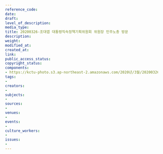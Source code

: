 ```yaml
---
reference_code: 
date: 
draft: 
level_of_description: 
media_type: 
title: 20200326-조대엽 대통령직속정책기획위원회 위원장 민주노총 방문
description: 
weight: 
modified_at: 
created_at: 
link: 
public_access_status: 
copyright_status: 
components:
- https://kctu-photo.s3.ap-northeast-2.amazonaws.com/2020년/3월/20200326-조대엽+대통령직속정책기획위원회+위원장+민주노총+방문/2_CTU4604.jpg
tags:
- 
creators:
- 
subjects:
- 
sources:
- 
venues:
- 
events:
- 
culture_workers:
- 
issues:
- 
---
```

